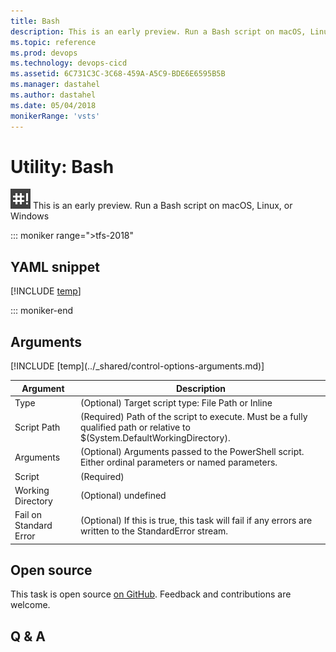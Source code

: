 ```yaml
---
title: Bash
description: This is an early preview. Run a Bash script on macOS, Linux, or Windows
ms.topic: reference
ms.prod: devops
ms.technology: devops-cicd
ms.assetid: 6C731C3C-3C68-459A-A5C9-BDE6E6595B5B
ms.manager: dastahel
ms.author: dastahel
ms.date: 05/04/2018
monikerRange: 'vsts'
---
```


# Utility: Bash

![](_img/bash.png) This is an early preview. Run a Bash script on macOS, Linux, or Windows

::: moniker range=">tfs-2018"

## YAML snippet

[!INCLUDE [temp](../_shared/yaml/BashV3.md)]

::: moniker-end

## Arguments

<table><thead><tr><th>Argument</th><th>Description</th></tr></thead>
<tr><td>Type</td><td>(Optional) Target script type: File Path or Inline</td></tr>
<tr><td>Script Path</td><td>(Required) Path of the script to execute. Must be a fully qualified path or relative to $(System.DefaultWorkingDirectory).</td></tr>
<tr><td>Arguments</td><td>(Optional) Arguments passed to the PowerShell script. Either ordinal parameters or named parameters.</td></tr>
<tr><td>Script</td><td>(Required) </td></tr>
<tr><td>Working Directory</td><td>(Optional) undefined</td></tr>
<tr><td>Fail on Standard Error</td><td>(Optional) If this is true, this task will fail if any errors are written to the StandardError stream.</td></tr>
[!INCLUDE [temp](../_shared/control-options-arguments.md)]
</table>

## Open source

This task is open source [on GitHub](https://github.com/Microsoft/vsts-tasks). Feedback and contributions are welcome.

## Q & A

<!-- BEGINSECTION class="md-qanda" -->

<!-- ENDSECTION -->
